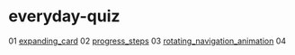 # everyday-quiz
01 [expanding_card](https://github.com/floraSimpleDev/everyday-quiz/tree/main/expanding_card)
02 [progress_steps](https://github.com/floraSimpleDev/everyday-quiz/tree/main/progress_steps)
03 [rotating_navigation_animation](https://github.com/floraSimpleDev/everyday-quiz/tree/main/rotating_navigation_animation)
04 []()
